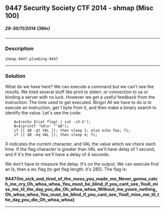 ## 9447 Security Society CTF 2014 - shmap (Misc 100)
##### 29-30/11/2014 (36hr)
___
### Description
    shmap.9447.plumbing:9447 
    
___
### Solution

What do we have here? We can execute a command but we can't see the results. We
tried several stuff like print to stderr, or connection to us or binding a server
with no luck. However we get a useful feedback from the instruction: The time used
to get executed. Bingo! All we have to do is to execute an instruction, get 1 byte
from it, and then make a binary search to identify the value. Let's see the code:

```
    A=$(echo $(cat flag) | cut -cX-X'); 
	B=$(printf '%d\n' "'$A");
	if [[ $B -gt VAL ]]; then sleep 1; else echo foo; fi;
	if [[ $B -eq VAL ]]; then sleep 4; fi;
```

X indicates the current character, and VAL the value which we check each time.
If the flag character is greater than VAL we'll have delay of 1 second, and if
it's the same we'll have a delay of 4 seconds.

We don't have to measure the delay. It's on the output.
We can execute first an ls, then a wc flag (to get flag length: it's 285).
The flag is:

**9447{Im_sick_and_tired_of_the_mess_you_made_me_Never_gonna_catch_me_cry_Oh_whoa_whoa_You_must_be_blind_if_you_cant_see_Youll_miss_me_til_the_day_you_die_Oh_whoa_whoa_Without_me_youre_nothing_Oh_whoa_whoa_You_must_be_blind_if_you_cant_see_Youll_miss_me_til_the_day_you_die_Oh_whoa_whoa}**

___
